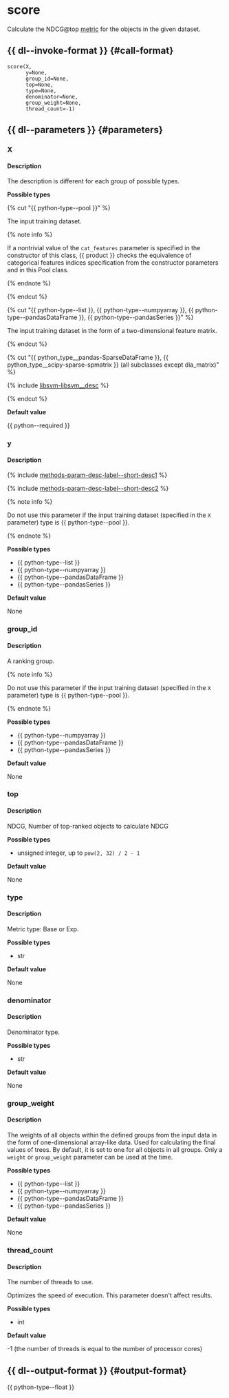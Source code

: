 # score

Calculate the NDCG@top [metric](../concepts/loss-functions.md) for the objects in the given dataset.


## {{ dl--invoke-format }} {#call-format}

```
score(X, 
      y=None, 
      group_id=None, 
      top=None, 
      type=None, 
      denominator=None, 
      group_weight=None, 
      thread_count=-1)
```

## {{ dl--parameters }} {#parameters}

### X

#### Description

The description is different for each group of possible types.

**Possible types**

{% cut "{{ python-type--pool }}" %}

The input training dataset.

{% note info %}

If a nontrivial value of the `cat_features` parameter is specified in the constructor of this class, {{ product }} checks the equivalence of categorical features indices specification from the constructor parameters and in this Pool class.

{% endnote %}

{% endcut %}

{% cut "{{ python-type--list }}, {{ python-type--numpyarray }}, {{ python-type--pandasDataFrame }}, {{ python-type--pandasSeries }}" %}

The input training dataset in the form of a two-dimensional feature matrix.

{% endcut %}

{% cut "{{ python_type__pandas-SparseDataFrame }}, {{ python_type__scipy-sparse-spmatrix }} (all subclasses except dia_matrix)" %}

{% include [libsvm-libsvm__desc](../_includes/work_src/reusage-formats/libsvm__desc.md) %}

{% endcut %}

**Default value**

{{ python--required }}


### y

#### Description

{% include [methods-param-desc-label--short-desc1](../_includes/work_src/reusage/label--short-desc1.md) %}


{% include [methods-param-desc-label--short-desc2](../_includes/work_src/reusage/label--short-desc2.md) %}


{% note info %}

Do not use this parameter if the input training dataset (specified in the `X` parameter) type is {{ python-type--pool }}.

{% endnote %}

**Possible types**

- {{ python-type--list }}
- {{ python-type--numpyarray }}
- {{ python-type--pandasDataFrame }}
- {{ python-type--pandasSeries }}

**Default value**

None

### group_id

#### Description

A ranking group.

{% note info %}

Do not use this parameter if the input training dataset (specified in the `X` parameter) type is {{ python-type--pool }}.

{% endnote %}

**Possible types**

- {{ python-type--numpyarray }}
- {{ python-type--pandasDataFrame }}
- {{ python-type--pandasSeries }}

**Default value**

None

### top

#### Description

 NDCG, Number of top-ranked objects to calculate NDCG

**Possible types**

- unsigned integer, up to `pow(2, 32) / 2 - 1`

**Default value**

None

### type

#### Description

Metric type: Base or Exp.

**Possible types**

- str

**Default value**

None

### denominator

#### Description

Denominator type.

**Possible types**

- str

**Default value**

None

### group_weight

#### Description

The weights of all objects within the defined groups from the input data in the form of one-dimensional array-like data.
Used for calculating the final values of trees. By default, it is set to one for all objects in all groups.
Only a `weight` or `group_weight` parameter can be used at the time.

**Possible types**

- {{ python-type--list }}
- {{ python-type--numpyarray }}
- {{ python-type--pandasDataFrame }}
- {{ python-type--pandasSeries }}

**Default value**

None

### thread_count

#### Description

The number of threads to use.

Optimizes the speed of execution. This parameter doesn't affect results.

**Possible types**

- int

**Default value**

-1 (the number of threads is equal to the number of processor cores)

## {{ dl--output-format }} {#output-format}
{{ python-type--float }}
